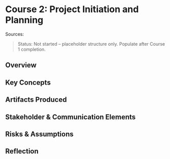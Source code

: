 # Course 2: Project Initiation and Planning

Sources:

> Status: Not started – placeholder structure only. Populate after Course 1 completion.

## Overview
## Key Concepts
## Artifacts Produced
## Stakeholder & Communication Elements
## Risks & Assumptions
## Reflection
